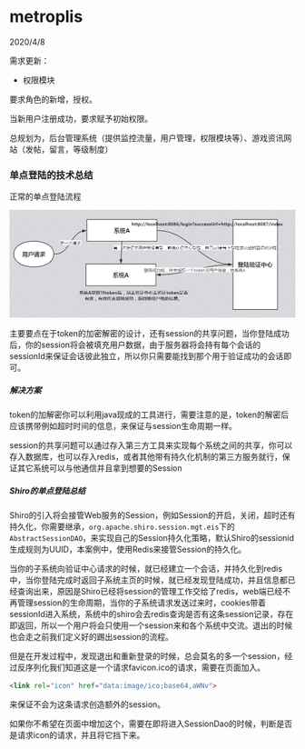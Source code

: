 # metroplis

2020/4/8

需求更新：

* 权限模块

要求角色的新增，授权。

当新用户注册成功，要求赋予初始权限。



总规划为，后台管理系统（提供监控流量，用户管理，权限模块等）、游戏资讯网站（发帖，留言，等级制度）



### 单点登陆的技术总结

正常的单点登陆流程

![1586836341727](./img/1586836341727.png)

主要要点在于token的加密解密的设计，还有session的共享问题，当你登陆成功后，你的session将会被填充用户数据，由于服务器将会持有每个会话的sessionId来保证会话彼此独立，所以你只需要能找到那个用于验证成功的会话即可。

##### 解决方案

token的加解密你可以利用java现成的工具进行，需要注意的是，token的解密后应该携带例如超时时间的信息，来保证与session生命周期一样。

session的共享问题可以通过存入第三方工具来实现每个系统之间的共享，你可以存入数据库，也可以存入redis，或者其他带有持久化机制的第三方服务就行，保证其它系统可以与他通信并且拿到想要的Session

##### Shiro的单点登陆总结

Shiro的引入将会接管Web服务的Session，例如Session的开启，关闭，超时还有持久化，你需要继承，`org.apache.shiro.session.mgt.eis`下的`AbstractSessionDAO`，来实现自己的Session持久化策略，默认Shiro的sessionid生成规则为UUID，本案例中，使用Redis来接管Session的持久化。

当你的子系统向验证中心请求的时候，就已经建立一个会话，并持久化到redis中，当你登陆完成时返回子系统主页的时候，就已经发现登陆成功，并且信息都已经查询出来，原因是Shiro已经将session的管理工作交给了redis，web端已经不再管理session的生命周期，当你的子系统请求发送过来时，cookies带着sessionId进入系统，系统中的shiro会去redis查询是否有这条session记录，存在即返回，所以一个用户将会只使用一个session来和各个系统中交流。退出的时候也会走之前我们定义好的踢出session的流程。

但是在开发过程中，发现退出和重新登录的时候，总会莫名的多一个session，经过反序列化我们知道这是一个请求favicon.ico的请求，需要在页面加入。

```html
<link rel="icon" href="data:image/ico;base64,aWNv">
```

来保证不会为这条请求创造额外的session。

如果你不希望在页面中增加这个，需要在即将进入SessionDao的时候，判断是否是请求icon的请求，并且将它挡下来。
